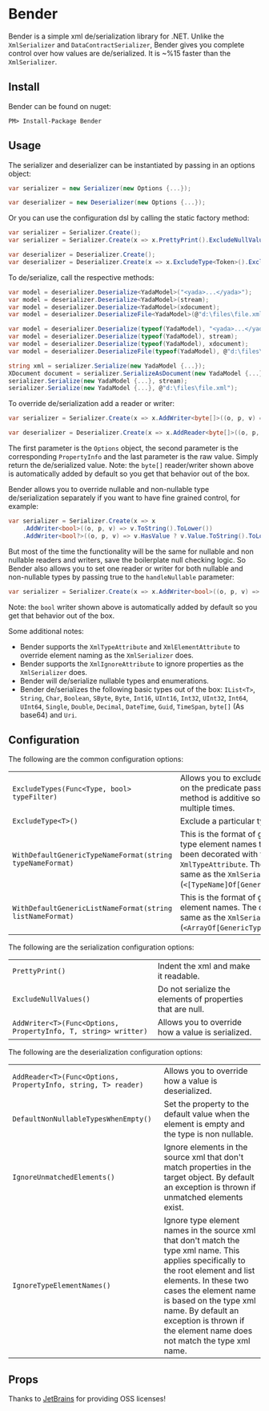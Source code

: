 Bender
=============

Bender is a simple xml de/serialization library for .NET. Unlike the `XmlSerializer` and `DataContractSerializer`, Bender gives you complete control over how values are de/serialized. It is ~%15 faster than the `XmlSerializer`.

Install
------------

Bender can be found on nuget:

    PM> Install-Package Bender

Usage
------------

The serializer and deserializer can be instantiated by passing in an options object:

```csharp
var serializer = new Serializer(new Options {...});

var deserializer = new Deserializer(new Options {...});
```

Or you can use the configuration dsl by calling the static factory method:

```csharp
var serializer = Serializer.Create();
var serializer = Serializer.Create(x => x.PrettyPrint().ExcludeNullValues());

var deserializer = Deserializer.Create();
var deserializer = Deserializer.Create(x => x.ExcludeType<Token>().ExcludeType<Password>());
```

To de/serialize, call the respective methods:

```csharp
var model = deserializer.Deserialize<YadaModel>("<yada>...</yada>");
var model = deserializer.Deserialize<YadaModel>(stream);
var model = deserializer.Deserialize<YadaModel>(xdocument);
var model = deserializer.DeserializeFile<YadaModel>(@"d:\files\file.xml");

var model = deserializer.Deserialize(typeof(YadaModel), "<yada>...</yada>");
var model = deserializer.Deserialize(typeof(YadaModel), stream);
var model = deserializer.Deserialize(typeof(YadaModel), xdocument);
var model = deserializer.DeserializeFile(typeof(YadaModel), @"d:\files\file.xml");

string xml = serializer.Serialize(new YadaModel {...});
XDocument document = serializer.SerializeAsDocument(new YadaModel {...});
serializer.Serialize(new YadaModel {...}, stream);
serializer.Serialize(new YadaModel {...}, @"d:\files\file.xml");
```

To override de/serialization add a reader or writer:

```csharp
var serializer = Serializer.Create(x => x.AddWriter<byte[]>((o, p, v) => Convert.ToBase64String(v)));

var deserializer = Deserializer.Create(x => x.AddReader<byte[]>((o, p, v) => Convert.FromBase64String(v)));
```

The first parameter is the `Options` object, the second parameter is the corresponding `PropertyInfo` and the last parameter is the raw value. Simply return the de/serialized value. Note: the `byte[]` reader/writer shown above is automatically added by default so you get that behavior out of the box.

Bender allows you to override nullable and non-nullable type de/serialization separately if you want to have fine grained control, for example:

```csharp
var serializer = Serializer.Create(x => x
    .AddWriter<bool>((o, p, v) => v.ToString().ToLower())
    .AddWriter<bool?>((o, p, v) => v.HasValue ? v.Value.ToString().ToLower() ? ""));
```

But most of the time the functionality will be the same for nullable and non nullable readers and writers, save the boilerplate null checking logic. So Bender also allows you to set one reader or writer for both nullable and non-nullable types by passing true to the `handleNullable` parameter:

```csharp
var serializer = Serializer.Create(x => x.AddWriter<bool>((o, p, v) => v.ToString().ToLower(), true);
```

Note: the `bool` writer shown above is automatically added by default so you get that behavior out of the box.

Some additional notes:

- Bender supports the `XmlTypeAttribute` and `XmlElementAttribute` to override element naming as the `XmlSerializer` does. 
- Bender supports the `XmlIgnoreAttribute` to ignore properties as the `XmlSerializer` does. 
- Bender will de/serialize nullable types and enumerations. 
- Bender de/serializes the following basic types out of the box: `IList<T>`, `String`, `Char`, `Boolean`, `SByte`, `Byte`, `Int16`, `UInt16`, `Int32`, `UInt32`, `Int64`, `UInt64`, `Single`, `Double`, `Decimal`, `DateTime`, `Guid`, `TimeSpan`, `byte[]` (As base64) and `Uri`.
    
Configuration
------------

The following are the common configuration options:

<table>
  <tr>
    <td><code>ExcludeTypes(Func&lt;Type, bool&gt; typeFilter)</code></td>
    <td>Allows you to exclude types based on the predicate passed in. This method is additive so it can be called multiple times.</td>
  </tr>
  <tr>
    <td><code>ExcludeType&lt;T&gt;()</code></td>
    <td>Exclude a particular type.</td>
  </tr>
  <tr>
    <td><code>WithDefaultGenericTypeNameFormat(string typeNameFormat)</code></td>
    <td>This is the format of generic xml type element names that haven't been decorated with the <code>XmlTypeAttribute</code>. The default is the same as the <code>XmlSerializer</code> (<code>&lt;[TypeName]Of[GenericTypeArgs]/&gt;</code>).</td>
  </tr>
  <tr>
    <td><code>WithDefaultGenericListNameFormat(string listNameFormat)</code></td>
    <td>This is the format of generic xml list element names. The default is the same as the <code>XmlSerializer</code> (<code>&lt;ArrayOf[GenericTypeArgs]/&gt;</code>).</td>
  </tr>
</table>

The following are the serialization configuration options:

<table>
  <tr>
    <td><code>PrettyPrint()</code></td>
    <td>Indent the xml and make it readable.</td>
  </tr>
  <tr>
    <td><code>ExcludeNullValues()</code></td>
    <td>Do not serialize the elements of properties that are null.</td>
  </tr>
  <tr>
    <td><code>AddWriter&lt;T&gt;(Func&lt;Options, PropertyInfo, T, string&gt; writter)</code></td>
    <td>Allows you to override how a value is serialized.</td>
  </tr>
</table>

The following are the deserialization configuration options:

<table>
  <tr>
    <td><code>AddReader&lt;T&gt;(Func&lt;Options, PropertyInfo, string, T&gt; reader)</code></td>
    <td>Allows you to override how a value is deserialized.</td>
  </tr>
  <tr>
    <td><code>DefaultNonNullableTypesWhenEmpty()</code></td>
    <td>Set the property to the default value when the element is empty and the type is non nullable.</td>
  </tr>
  <tr>
    <td><code>IgnoreUnmatchedElements()</code></td>
    <td>Ignore elements in the source xml that don't match properties in the target object. By default an exception is thrown if unmatched elements exist.</td>
  </tr>
  <tr>
    <td><code>IgnoreTypeElementNames()</code></td>
    <td>Ignore type element names in the source xml that don't match the type xml name. This applies specifically to the root element and list elements. In these two cases the element name is based on the type xml name. By default an exception is thrown if the element name does not match the type xml name.</td>
  </tr>
</table>

Props
------------

Thanks to [JetBrains](http://www.jetbrains.com/) for providing OSS licenses! 